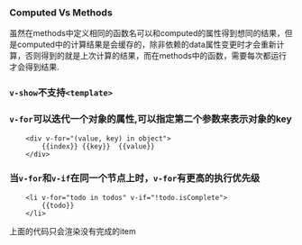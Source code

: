 ### Computed Vs Methods

虽然在methods中定义相同的函数名可以和computed的属性得到想同的结果，但是computed中的计算结果是会缓存的，除非依赖的data属性变更时才会重新计算，否则得到的就是上次计算的结果，而在methods中的函数，需要每次都运行才会得到结果.


### `v-show`不支持`<template>`

### `v-for`可以迭代一个对象的属性,可以指定第二个参数来表示对象的key    
```
    <div v-for="(value, key) in object">
    	{{index}} {{key}}  {{value}}
    </div>
```

### 当`v-for`和`v-if`在同一个节点上时，`v-for`有更高的执行优先级 
```
    <li v-for="todo in todos" v-if="!todo.isComplete">
    	{{todo}}
    </li>
```
上面的代码只会渲染没有完成的item

